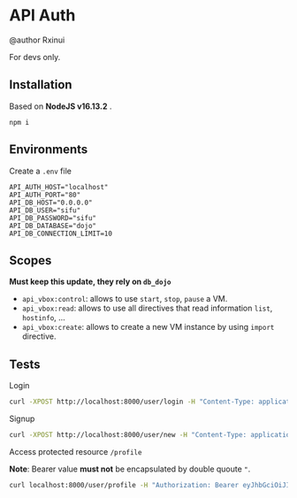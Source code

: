 # API Auth

@author Rxinui

For devs only.

## Installation

Based on **NodeJS v16.13.2** .

```shell
npm i
```

## Environments

Create a `.env` file

```shell
API_AUTH_HOST="localhost"
API_AUTH_PORT="80"
API_DB_HOST="0.0.0.0"
API_DB_USER="sifu"
API_DB_PASSWORD="sifu"
API_DB_DATABASE="dojo"
API_DB_CONNECTION_LIMIT=10
```

## Scopes

**Must keep this update, they rely on `db_dojo`**

- `api_vbox:control`: allows to use `start`, `stop`, `pause` a VM.
- `api_vbox:read`: allows to use all directives that read information `list`, `hostinfo`, ...
- `api_vbox:create`: allows to create a new VM instance by using `import` directive. 

## Tests

Login

```bash
curl -XPOST http://localhost:8000/user/login -H "Content-Type: application/json" -d '{"email": "admin@dojo.dev", "password": "admin"}'
```

Signup

```bash
curl -XPOST http://localhost:8000/user/new -H "Content-Type: application/json" -d '{"email": "admin@dojo1.dev", "password": "admin", "username": "admin"}'
```

Access protected resource `/profile`

**Note**: Bearer value **must not** be encapsulated by double quoute `"`.

```bash
curl localhost:8000/user/profile -H "Authorization: Bearer eyJhbGciOiJIUzI1NiIsInR5cCI6IkpXVCJ9.eyJ1c2VyIjp7Im5hbWUiOiJhZG1pbjEiLCJ1c2VySWQiOjN9LCJyb2xlcyI6IiIsInNjb3BlIjoiIiwiaWF0IjoxNjQ3OTY2MDU5LCJleHAiOjE2NDc5NjY2NTksImlzcyI6ImFwaV9hdXRoIiwic3ViIjoiMyJ9.eXJjmug22XvmLHINv0LEmFn1QdSriTIq4MoT5QeEtn4"
```